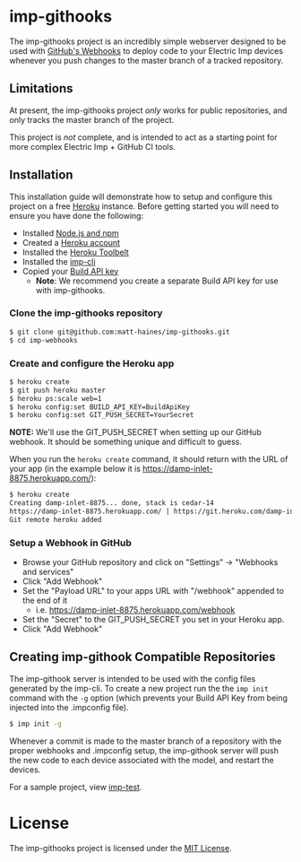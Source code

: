 # imp-githooks

The imp-githooks project is an incredibly simple webserver designed to be used with [GitHub's Webhooks](https://developer.github.com/webhooks/) to deploy code to your Electric Imp devices whenever you push changes to the master branch of a tracked repository.

## Limitations

At present, the imp-githooks project *only* works for public repositories, and only tracks the master branch of the project.

This project is *not* complete, and is intended to act as a starting point for more complex Electric Imp + GitHub CI tools.

## Installation

This installation guide will demonstrate how to setup and configure this project on a free [Heroku](heroku.com) instance. Before getting started you will need to ensure you have done the following:

- Installed [Node.js and npm](https://docs.npmjs.com/getting-started/installing-node)
- Created a [Heroku account](https://signup.heroku.com/login)
- Installed the [Heroku Toolbelt](https://toolbelt.heroku.com/)
- Installed the [imp-cli](https://github.com/matt-haines/imp-cli#installation)
- Copied your [Build API key](https://electricimp.com/docs/buildapi/keys/)
  - **Note**: We recommend you create a separate Build API key for use with imp-githooks.

### Clone the imp-githooks repository

```bash
$ git clone git@github.com:matt-haines/imp-githooks.git
$ cd imp-webhooks
```

### Create and configure the Heroku app

```bash
$ heroku create
$ git push heroku master
$ heroku ps:scale web=1
$ heroku config:set BUILD_API_KEY=BuildApiKey
$ heroku config:set GIT_PUSH_SECRET=YourSecret
```

**NOTE:** We'll use the GIT_PUSH_SECRET when setting up our GitHub webhook. It should be something unique and difficult to guess.

When you run the `heroku create` command, it should return with the URL of your app (in the example below it is https://damp-inlet-8875.herokuapp.com/):

```bash
$ heroku create
Creating damp-inlet-8875... done, stack is cedar-14
https://damp-inlet-8875.herokuapp.com/ | https://git.heroku.com/damp-inlet-8875.git
Git remote heroku added
```

### Setup a Webhook in GitHub

- Browse your GitHub repository and click on "Settings" -> "Webhooks and services"
- Click "Add Webhook"
- Set the "Payload URL" to your apps URL with "/webhook" appended to the end of it
  - i.e. https://damp-inlet-8875.herokuapp.com/webhook
- Set the "Secret" to the GIT_PUSH_SECRET you set in your Heroku app.
- Click "Add Webhook"

## Creating imp-githook Compatible Repositories

The imp-githook server is intended to be used with the config files generated by the imp-cli. To create a new project run the the `imp init` command with the `-g` option (which prevents your Build API Key from being injected into the .impconfig file).

```bash
$ imp init -g
```

Whenever a commit is made to the master branch of a repository with the proper webhooks and .impconfig setup, the imp-githook server will push the new code to each device associated with the model, and restart the devices.

For a sample project, view [imp-test](https://github.com/matt-haines/imp-test).

# License

The imp-githooks project is licensed under the [MIT License](./LICENSE).
